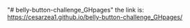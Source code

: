 "# belly-button-challenge_GHpages" 
the link is: https://cesarzea1.github.io/belly-button-challenge_GHpages/
